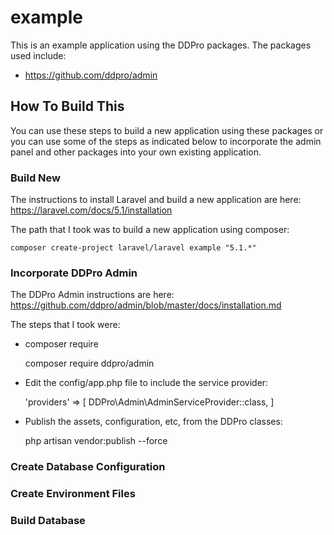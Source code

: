 # example

This is an example application using the DDPro packages.  The packages used include:

* https://github.com/ddpro/admin

## How To Build This

You can use these steps to build a new application using these packages or you can use some
of the steps as indicated below to incorporate the admin panel and other packages into your
own existing application.

### Build New

The instructions to install Laravel and build a new application are here: https://laravel.com/docs/5.1/installation

The path that I took was to build a new application using composer:

    composer create-project laravel/laravel example "5.1.*"

### Incorporate DDPro Admin

The DDPro Admin instructions are here: https://github.com/ddpro/admin/blob/master/docs/installation.md

The steps that I took were:

* composer require

    composer require ddpro/admin

* Edit the config/app.php file to include the service provider:

    'providers' => [
        DDPro\Admin\AdminServiceProvider::class,
    ]

* Publish the assets, configuration, etc, from the DDPro classes:

    php artisan vendor:publish --force

### Create Database Configuration

### Create Environment Files

### Build Database

